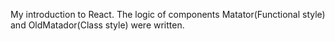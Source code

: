  My introduction to React. The logiс of components Matator(Functional style) and OldMatador(Class style) were written. 
